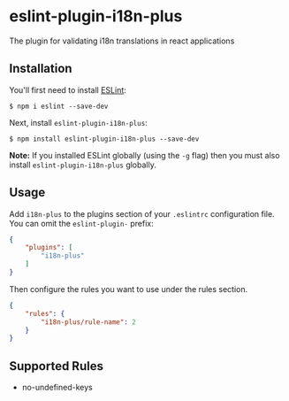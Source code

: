 # eslint-plugin-i18n-plus

The plugin for validating i18n translations in react applications

## Installation

You'll first need to install [ESLint](http://eslint.org):

```
$ npm i eslint --save-dev
```

Next, install `eslint-plugin-i18n-plus`:

```
$ npm install eslint-plugin-i18n-plus --save-dev
```

**Note:** If you installed ESLint globally (using the `-g` flag) then you must also install `eslint-plugin-i18n-plus` globally.

## Usage

Add `i18n-plus` to the plugins section of your `.eslintrc` configuration file. You can omit the `eslint-plugin-` prefix:

```json
{
    "plugins": [
        "i18n-plus"
    ]
}
```


Then configure the rules you want to use under the rules section.

```json
{
    "rules": {
        "i18n-plus/rule-name": 2
    }
}
```

## Supported Rules

* no-undefined-keys





